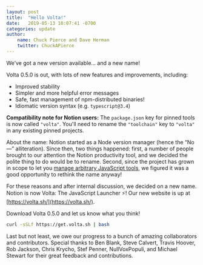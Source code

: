 ```yaml
---
layout: post
title:  "Hello Volta!"
date:   2019-05-13 10:07:41 -0700
categories: update
author: 
    name: Chuck Pierce and Dave Herman
    twitter: ChuckAPierce
---
```


We’ve got a new version available… and a new name!

Volta 0.5.0 is out, with lots of new features and improvements, including:

- Improved stability
- Simpler and more helpful error messages
- Safe, fast management of npm-distributed binaries!
- Idiomatic version syntax (e.g. `typescript@3.4`)

**Compatibility note for Notion users:** The `package.json` key for pinned tools is now called `"volta"`. You'll need to rename the `"toolchain"` key to `"volta"` in any existing pinned projects.

About the name: Notion started as a Node version manager (hence the “No—” alliteration). Since then, two things happened: first, a number of people brought to our attention the Notion productivity tool, and we decided the polite thing to do would be to rename. Second, since the project has grown in scope to let you [manage arbitrary JavaScript tools](https://docs.volta.sh/guide/understanding#installing-package-binaries), we figured it was a good opportunity to rethink the name anyway!

For these reasons and after internal discussion, we decided on a new name. Notion is now Volta: The JavaScript Launcher ⚡! Our new website is up at [https://volta.sh/](https://volta.sh/).

Download Volta 0.5.0 and let us know what you think!


```bash
curl -sSLf https://get.volta.sh | bash
```

Last but not least, we owe our progress to a bunch of amazing collaborators and contributors. Special thanks to Ben Blank, Steve Calvert, Travis Hoover, Rob Jackson, Chris Krycho, Stef Penner, NullVoxPopuli, and Michael Stewart for their great feedback and contributions.
